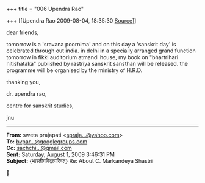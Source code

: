 +++
title = "006 Upendra Rao"

+++
[[Upendra Rao	2009-08-04, 18:35:30 [Source](https://groups.google.com/g/bvparishat/c/zWsjib0cC50)]]



dear friends,

tomorrow is a 'sravana poornima' and on this day a 'sanskrit day' is celebrated through out india. in delhi in a specially arranged grand function tomorrow in fikki auditorium atmandi house, my book on "bhartrihari nitishataka" published by rastriya sanskrit sansthan will be released. the programme will be organised by the ministry of H.R.D.

thanking you,

dr. upendra rao,

centre for sanskrit studies,

jnu

  

  

------------------------------------------------------------------------

**From:** sweta prajapati \<[spraja...@yahoo.com]()\>  
**To:** [bvpar...@googlegroups.com]()  
**Cc:** [sachchi...@gmail.com]()  
**Sent:** Saturday, August 1, 2009 3:46:31 PM  
**Subject:** {भारतीयविद्वत्परिषत्} Re: About C. Markandeya Shastri  



